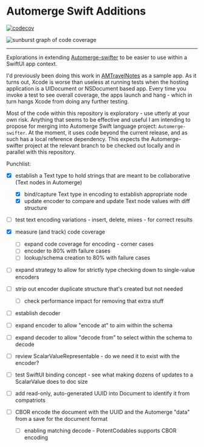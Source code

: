 # Automerge Swift Additions

[![codecov](https://codecov.io/gh/heckj/AutomergeSwiftAdditions/branch/main/graph/badge.svg?token=D592XNTYBM)](https://codecov.io/gh/heckj/AutomergeSwiftAdditions)

![sunburst graph of code coverage](https://codecov.io/gh/heckj/AutomergeSwiftAdditions/branch/main/graphs/sunburst.svg?token=D592XNTYBM)

---

Explorations in extending [Automerge-swifter](http://github.com/automerge/automerge-swifter/) to be easier to use within a SwiftUI app context.

I'd previously been doing this work in [AMTravelNotes](https://github.com/heckj/AMTravelNotes) as a sample app.
As it turns out, Xcode is worse than useless at running tests when the hosting application is a UIDocument or NSDocument based app.
Every time you invoke a test to see overall coverage, the apps launch and hang - which in turn hangs Xcode from doing any further testing.

Most of the code within this repository is exploratory - use utterly at your own risk.
Anything that seems to be effective and useful I am intending to propose for merging into Automerge Swift language project: `Automerge-swifter`.
At the moment, it uses code beyond the current release, and as such has a local reference dependency.
This expects the Automerge-swifter project at the relevant branch to be checked out locally and in parallel with this repository.


Punchlist:

- [x] establish a Text type to hold strings that are meant to be collaborative (Text nodes in Automerge)
  - [x] bind/capture Text type in encoding to establish appropriate node
  - [x] update encoder to compare and update Text node values with diff structure
- [ ] test text encoding variations - insert, delete, mixes - for correct results

- [x] measure (and track) code coverage
  - [ ] expand code coverage for encoding - corner cases
  - [ ] encoder to 80% with failure cases
  - [ ] lookup/schema creation to 80% with failure cases

- [ ] expand strategy to allow for strictly type checking down to single-value encoders

- [ ] strip out encoder duplicate structure that's created but not needed
  - [ ] check performance impact for removing that extra stuff

- [ ] establish decoder
- [ ] expand encoder to allow "encode at" to aim within the schema
- [ ] expand decoder to allow "decode from" to select within the schema to decode

- [ ] review ScalarValueRepresentable - do we need it to exist with the encoder?
- [ ] test SwiftUI binding concept - see what making dozens of updates to a ScalarValue does to doc size
- [ ] add read-only, auto-generated UUID into Document to identify it from compatriots
- [ ] CBOR encode the document with the UUID and the Automerge "data" from a save for the document format
  - [ ] enabling matching decode - PotentCodables supports CBOR encoding







